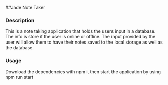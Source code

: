 ##Jade Note Taker

### Description

This is a note taking application that holds the users input in a database. The info is store if the user is online or offline. The input provided by the user will allow them to have their notes saved to the local storage as well as the database.

### Usage

Download the dependencies with npm i, then start the application by using npm run start